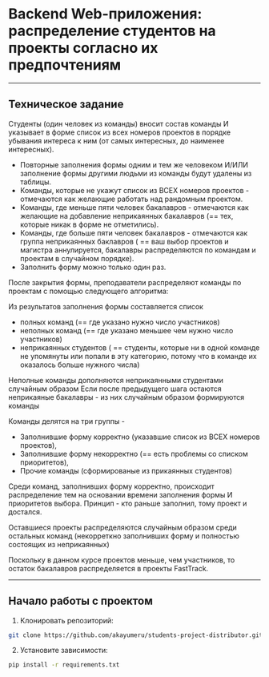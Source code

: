 # Backend Web-приложения: распределение студентов на проекты согласно их предпочтениям

---

## Техническое задание

Студенты (один человек из команды) вносит состав команды И указывает в форме список из всех номеров проектов в порядке убывания интереса к ним (от самых интересных, до наименее интересных).
* Повторные заполнения формы одним и тем же человеком И/ИЛИ заполнение формы другими людьми из команды будут удалены из таблицы.
* Команды, которые не укажут список из ВСЕХ номеров проектов - отмечаются как желающие работать над рандомным проектом.
* Команды, где меньше пяти человек бакалавров - отмечаются как желающие на добавление неприкаянных бакалавров (== тех, которые никак в форме не отметились).
* Команды, где больше пяти человек бакалавров - отмечаются как группа неприкаянных баклавров ( == ваш выбор проектов и магистра аннулируется, бакалавры распределяются по командам и проектам в случайном порядке).
* Заполнить форму можно только один раз.

После закрытия формы, преподаватели распределяют команды по проектам с помощью следующего алгоритма:

Из результатов заполнения формы составляется список
* полных команд (== где указано нужно число участников)
* неполных команд (== где указано меньшее чем нужно число участников)
* неприкаянных студентов ( == студенты, которые ни в одной команде не упомянуты или попали в эту категорию, потому что в команде их оказалось больше нужного числа)

Неполные команды дополняются неприкаянными студентами случайным образом
Если после предыдущего шага остаются неприкаяные бакалавры - из них случайным образом формируются команды

Команды делятся на три группы -
* Заполнившие форму корректно (указавшие список из ВСЕХ номеров проектов),
* Заполнившие форму некорректно (== есть проблемы со списком приоритетов),
* Прочие команды (сформированые из прикаянных студентов)

Среди команд, заполнивших форму корректно, происходит распределение тем на основании времени заполнения формы И приоритетов выбора. Принцип - кто раньше заполнил, тому проект и достался.

Оставшиеся проекты распределяются случайным образом среди остальных команд (некорреткно заполнивших форму и полностью состоящих из неприкаянных)

Поскольку в данном курсе проектов меньше, чем участников, то остаток бакалавров распределяется в проекты FastTrack.

---

## Начало работы с проектом

1. Клонировать репозиторий:

```bash
git clone https://github.com/akayumeru/students-project-distributor.git
```

2. Установите зависимости:

```bash
pip install -r requirements.txt
```